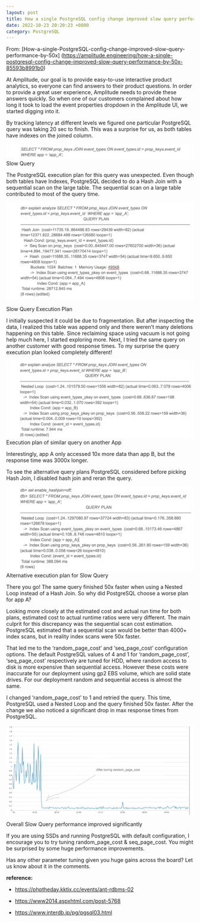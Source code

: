 ```yaml
---
layout: post
title: How a single PostgreSQL config change improved slow query performance by 50x
date: 2022-10-23 20:20:23 +0800
category: PostgreSQL
---
```


 From: [How-a-single-PostgreSQL-config-change-improved-slow-query-performance-by-50x]
(https://amplitude.engineering/how-a-single-postgresql-config-change-improved-slow-query-performance-by-50x-85593b8991b0)


At Amplitude, our goal is to provide easy-to-use interactive product analytics, so everyone can find answers to their product questions. In order to provide a great user experience, Amplitude needs to provide these answers quickly. So when one of our customers complained about how long it took to load the event properties dropdown in the Amplitude UI, we started digging into it.


By tracking latency at different levels we figured one particular PostgreSQL query was taking 20 sec to finish. This was a surprise for us, as both tables have indexes on the joined column.

![picture](/2022/postgresql/pic/155146_PNOG_2720166.png "Slow Query")
Slow Query

The PostgreSQL execution plan for this query was unexpected. Even though both tables have Indexes, PostgreSQL decided to do a Hash Join with a sequential scan on the large table. The sequential scan on a large table contributed to most of the query time.

![picture](/2022/postgresql/pic/155222_OKw5_2720166.png "Slow Query Execution Plan")

Slow Query Execution Plan

I initially suspected it could be due to fragmentation. But after inspecting the data, I realized this table was append only and there weren’t many deletions happening on this table. Since reclaiming space using vacuum is not going help much here, I started exploring more. Next, I tried the same query on another customer with good response times. To my surprise the query execution plan looked completely different!


![picture](/2022/postgresql/pic/155302_dgUC_2720166.png "similar Query")
Execution plan of similar query on another App

Interestingly, app A only accessed 10x more data than app B, but the response time was 3000x longer.


To see the alternative query plans PostgreSQL considered before picking Hash Join, I disabled hash join and reran the query.


![picture](/2022/postgresql/pic/155333_HNGI_2720166.png "Alternative execution plan")
Alternative execution plan for Slow Query


There you go! The same query finished 50x faster when using a Nested Loop instead of a Hash Join. So why did PostgreSQL choose a worse plan for app A?


Looking more closely at the estimated cost and actual run time for both plans, estimated cost to actual runtime ratios were very different. The main culprit for this discrepancy was the sequential scan cost estimation. PostgreSQL estimated that a sequential scan would be better than 4000+ index scans, but in reality index scans were 50x faster.


That led me to the ‘random_page_cost’ and ‘seq_page_cost’ configuration options. The default PostgreSQL values of 4 and 1 for ‘random_page_cost’, ‘seq_page_cost’ respectively are tuned for HDD, where random access to disk is more expensive than sequential access. However these costs were inaccurate for our deployment using gp2 EBS volume, which are solid state drives. For our deployment random and sequential access is almost the same.


I changed ‘random_page_cost’ to 1 and retried the query. This time, PostgreSQL used a Nested Loop and the query finished 50x faster. After the change we also noticed a significant drop in max response times from PostgreSQL.

![picture](/2022/postgresql/pic/155432_GxGa_2720166.png "Slow Query")

Overall Slow Query performance improved significantly


If you are using SSDs and running PostgreSQL with default configuration, I encourage you to try tuning random_page_cost & seq_page_cost. You might be surprised by some huge performance improvements.


Has any other parameter tuning given you huge gains across the board? Let us know about it in the comments.


**reference:**

 * https://phptheday.kktix.cc/events/ant-rdbms-02

 * https://www2014.aspxhtml.com/post-5768

 * https://www.interdb.jp/pg/pgsql03.html